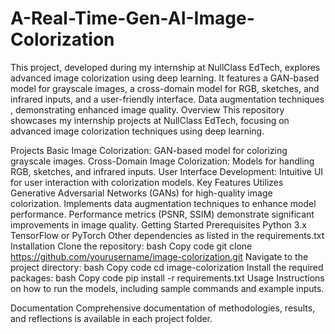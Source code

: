 # A-Real-Time-Gen-AI-Image-Colorization
 This project, developed during my internship at NullClass EdTech, explores advanced image colorization using deep learning. It features a GAN-based model for grayscale images, a cross-domain model for RGB, sketches, and infrared inputs, and a user-friendly interface. Data augmentation techniques , demonstrating enhanced image quality.
Overview
This repository showcases my internship projects at NullClass EdTech, focusing on advanced image colorization techniques using deep learning.

Projects
Basic Image Colorization: GAN-based model for colorizing grayscale images.
Cross-Domain Image Colorization: Models for handling RGB, sketches, and infrared inputs.
User Interface Development: Intuitive UI for user interaction with colorization models.
Key Features
Utilizes Generative Adversarial Networks (GANs) for high-quality image colorization.
Implements data augmentation techniques to enhance model performance.
Performance metrics (PSNR, SSIM) demonstrate significant improvements in image quality.
Getting Started
Prerequisites
Python 3.x
TensorFlow or PyTorch
Other dependencies as listed in the requirements.txt
Installation
Clone the repository:
bash
Copy code
git clone https://github.com/yourusername/image-colorization.git
Navigate to the project directory:
bash
Copy code
cd image-colorization
Install the required packages:
bash
Copy code
pip install -r requirements.txt
Usage
Instructions on how to run the models, including sample commands and example inputs.

Documentation
Comprehensive documentation of methodologies, results, and reflections is available in each project folder.
